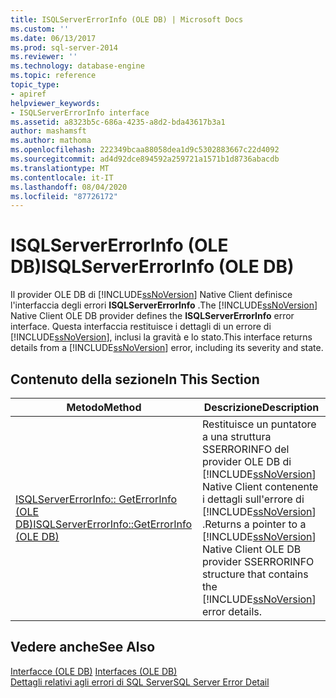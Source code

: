 ```yaml
---
title: ISQLServerErrorInfo (OLE DB) | Microsoft Docs
ms.custom: ''
ms.date: 06/13/2017
ms.prod: sql-server-2014
ms.reviewer: ''
ms.technology: database-engine
ms.topic: reference
topic_type:
- apiref
helpviewer_keywords:
- ISQLServerErrorInfo interface
ms.assetid: a8323b5c-686a-4235-a8d2-bda43617b3a1
author: mashamsft
ms.author: mathoma
ms.openlocfilehash: 222349bcaa88058dea1d9c5302883667c22d4092
ms.sourcegitcommit: ad4d92dce894592a259721a1571b1d8736abacdb
ms.translationtype: MT
ms.contentlocale: it-IT
ms.lasthandoff: 08/04/2020
ms.locfileid: "87726172"
---
```

# <a name="isqlservererrorinfo-ole-db"></a><span data-ttu-id="910fd-102">ISQLServerErrorInfo (OLE DB)</span><span class="sxs-lookup"><span data-stu-id="910fd-102">ISQLServerErrorInfo (OLE DB)</span></span>
  <span data-ttu-id="910fd-103">Il provider OLE DB di [!INCLUDE[ssNoVersion](../../includes/ssnoversion-md.md)] Native Client definisce l'interfaccia degli errori **ISQLServerErrorInfo** .</span><span class="sxs-lookup"><span data-stu-id="910fd-103">The [!INCLUDE[ssNoVersion](../../includes/ssnoversion-md.md)] Native Client OLE DB provider defines the **ISQLServerErrorInfo** error interface.</span></span> <span data-ttu-id="910fd-104">Questa interfaccia restituisce i dettagli di un errore di [!INCLUDE[ssNoVersion](../../includes/ssnoversion-md.md)], inclusi la gravità e lo stato.</span><span class="sxs-lookup"><span data-stu-id="910fd-104">This interface returns details from a [!INCLUDE[ssNoVersion](../../includes/ssnoversion-md.md)] error, including its severity and state.</span></span>  
  
## <a name="in-this-section"></a><span data-ttu-id="910fd-105">Contenuto della sezione</span><span class="sxs-lookup"><span data-stu-id="910fd-105">In This Section</span></span>  
  
|<span data-ttu-id="910fd-106">Metodo</span><span class="sxs-lookup"><span data-stu-id="910fd-106">Method</span></span>|<span data-ttu-id="910fd-107">Descrizione</span><span class="sxs-lookup"><span data-stu-id="910fd-107">Description</span></span>|  
|------------|-----------------|  
|[<span data-ttu-id="910fd-108">ISQLServerErrorInfo:: GetErrorInfo &#40;OLE DB&#41;</span><span class="sxs-lookup"><span data-stu-id="910fd-108">ISQLServerErrorInfo::GetErrorInfo &#40;OLE DB&#41;</span></span>](../../relational-databases/native-client-ole-db-interfaces/isqlservererrorinfo-geterrorinfo-ole-db.md)|<span data-ttu-id="910fd-109">Restituisce un puntatore a una struttura SSERRORINFO del provider OLE DB di [!INCLUDE[ssNoVersion](../../includes/ssnoversion-md.md)] Native Client contenente i dettagli sull'errore di [!INCLUDE[ssNoVersion](../../includes/ssnoversion-md.md)] .</span><span class="sxs-lookup"><span data-stu-id="910fd-109">Returns a pointer to a [!INCLUDE[ssNoVersion](../../includes/ssnoversion-md.md)] Native Client OLE DB provider SSERRORINFO structure that contains the [!INCLUDE[ssNoVersion](../../includes/ssnoversion-md.md)] error details.</span></span>|  
  
## <a name="see-also"></a><span data-ttu-id="910fd-110">Vedere anche</span><span class="sxs-lookup"><span data-stu-id="910fd-110">See Also</span></span>  
 <span data-ttu-id="910fd-111">[Interfacce &#40;OLE DB&#41;](../../../2014/database-engine/dev-guide/interfaces-ole-db.md) </span><span class="sxs-lookup"><span data-stu-id="910fd-111">[Interfaces &#40;OLE DB&#41;](../../../2014/database-engine/dev-guide/interfaces-ole-db.md) </span></span>  
 [<span data-ttu-id="910fd-112">Dettagli relativi agli errori di SQL Server</span><span class="sxs-lookup"><span data-stu-id="910fd-112">SQL Server Error Detail</span></span>](../../relational-databases/native-client-ole-db-errors/sql-server-error-detail.md)  
  
  
